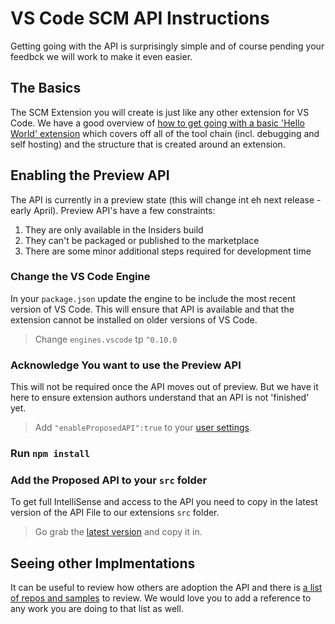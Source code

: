 # VS Code SCM API Instructions

Getting going with the API is surprisingly simple and of course pending your feedbck we will work to make it even easier.

## The Basics
The SCM Extension you will create is just like any other extension for VS Code.  We have a good overview of [how to get going with a basic 'Hello World' extension](https://code.visualstudio.com/docs/extensions/example-hello-world) which covers off all of the tool chain (incl. debugging and self hosting) and the structure that is created around an extension. 

## Enabling the Preview API
The API is currently in a preview state (this will change int eh next release - early April).  Preview API's have a few constraints:

1. They are only available in the Insiders build
2. They can't be packaged or published to the marketplace
3. There are some minor additional steps required for development time

### Change the VS Code Engine
In your `package.json` update the engine to be include the most recent version of VS Code.  This will ensure that API is available and that the extension cannot be installed on older versions of VS Code.

> Change `engines.vscode` tp `^0.10.0`

### Acknowledge You want to use the Preview API
This will not be required once the API moves out of preview.  But we have it here to ensure extension authors understand that an API is not 'finished' yet.

> Add `"enableProposedAPI":true` to your [user settings](http://code.visualstudio.com/docs/customization/userandworkspace).

### Run `npm install`

### Add the Proposed API to your `src` folder
To get full IntelliSense and access to the API you need to copy in the latest version of the API File to our extensions `src` folder.

> Go grab the [latest version](https://raw.githubusercontent.com/Microsoft/vscode/master/src/vs/vscode.proposed.d.ts) and copy it in.



## Seeing other Implmentations

It can be useful to review how others are adoption the API and there is [a list of repos and samples](https://github.com/Microsoft/vscode-SCMBuilders/wiki) to review.  We would love you to add a reference to any work you are doing to that list as well.

